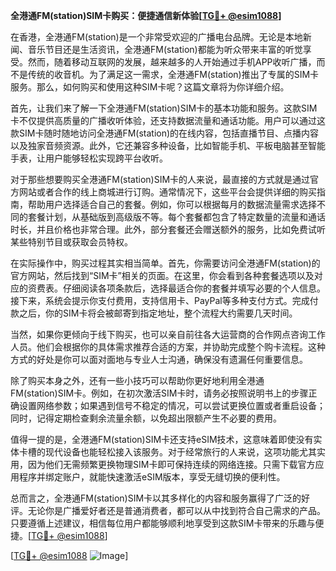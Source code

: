 **全港通FM(station)SIM卡购买：便捷通信新体验[[TG💪+ @esim1088](https://t.me/s/esim1088)]**

在香港，全港通FM(station)是一个非常受欢迎的广播电台品牌。无论是本地新闻、音乐节目还是生活资讯，全港通FM(station)都能为听众带来丰富的听觉享受。然而，随着移动互联网的发展，越来越多的人开始通过手机APP收听广播，而不是传统的收音机。为了满足这一需求，全港通FM(station)推出了专属的SIM卡服务。那么，如何购买和使用这种SIM卡呢？这篇文章将为你详细介绍。

首先，让我们来了解一下全港通FM(station)SIM卡的基本功能和服务。这款SIM卡不仅提供高质量的广播收听体验，还支持数据流量和通话功能。用户可以通过这款SIM卡随时随地访问全港通FM(station)的在线内容，包括直播节目、点播内容以及独家音频资源。此外，它还兼容多种设备，比如智能手机、平板电脑甚至智能手表，让用户能够轻松实现跨平台收听。

对于那些想要购买全港通FM(station)SIM卡的人来说，最直接的方式就是通过官方网站或者合作的线上商城进行订购。通常情况下，这些平台会提供详细的购买指南，帮助用户选择适合自己的套餐。例如，你可以根据每月的数据流量需求选择不同的套餐计划，从基础版到高级版不等。每个套餐都包含了特定数量的流量和通话时长，并且价格也非常合理。此外，部分套餐还会赠送额外的服务，比如免费试听某些特别节目或获取会员特权。

在实际操作中，购买过程其实相当简单。首先，你需要访问全港通FM(station)的官方网站，然后找到“SIM卡”相关的页面。在这里，你会看到各种套餐选项以及对应的资费表。仔细阅读各项条款后，选择最适合你的套餐并填写必要的个人信息。接下来，系统会提示你支付费用，支持信用卡、PayPal等多种支付方式。完成付款之后，你的SIM卡将会被邮寄到指定地址，整个流程大约需要几天时间。

当然，如果你更倾向于线下购买，也可以亲自前往各大运营商的合作网点咨询工作人员。他们会根据你的具体需求推荐合适的方案，并协助完成整个购卡流程。这种方式的好处是你可以面对面地与专业人士沟通，确保没有遗漏任何重要信息。

除了购买本身之外，还有一些小技巧可以帮助你更好地利用全港通FM(station)SIM卡。例如，在初次激活SIM卡时，请务必按照说明书上的步骤正确设置网络参数；如果遇到信号不稳定的情况，可以尝试更换位置或者重启设备；同时，记得定期检查剩余流量余额，以免超出限额产生不必要的费用。

值得一提的是，全港通FM(station)SIM卡还支持eSIM技术，这意味着即使没有实体卡槽的现代设备也能轻松接入该服务。对于经常旅行的人来说，这项功能尤其实用，因为他们无需频繁更换物理SIM卡即可保持连续的网络连接。只需下载官方应用程序并绑定账户，就能快速激活eSIM版本，享受无缝切换的便利性。

总而言之，全港通FM(station)SIM卡以其多样化的内容和服务赢得了广泛的好评。无论你是广播爱好者还是普通消费者，都可以从中找到符合自己需求的产品。只要遵循上述建议，相信每位用户都能够顺利地享受到这款SIM卡带来的乐趣与便捷。[[TG💪+ @esim1088](https://t.me/s/esim1088)] 

[[TG💪+ @esim1088](https://t.me/s/esim1088) ![Image](https://i.postimg.cc/4NQfJmqS/Snipaste-2025-05-13-00-14-12.png)]
